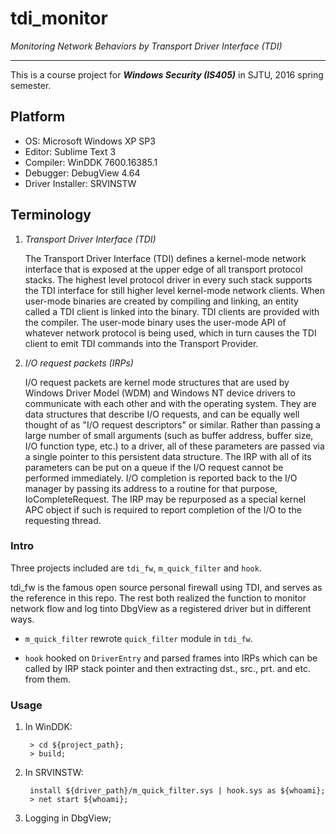 # tdi_monitor

*Monitoring Network Behaviors by Transport Driver Interface (TDI)*

---

This is a course project for ***Windows Security (IS405)*** in SJTU, 2016 spring semester.

## Platform
+ OS:             Microsoft Windows XP SP3
+ Editor:         Sublime Text 3
+ Compiler:       WinDDK 7600.16385.1
+ Debugger:       DebugView 4.64
+ Driver Installer: SRVINSTW

## Terminology
1. *Transport Driver Interface (TDI)*
    
    The Transport Driver Interface (TDI) defines a kernel-mode network interface that is exposed at the upper edge of all transport protocol stacks. The highest level protocol driver in every such stack supports the TDI interface for still higher level kernel-mode network clients. When user-mode binaries are created by compiling and linking, an entity called a TDI client is linked into the binary. TDI clients are provided with the compiler. The user-mode binary uses the user-mode API of whatever network protocol is being used, which in turn causes the TDI client to emit TDI commands into the Transport Provider.

2. *I/O request packets (IRPs)*
    
    I/O request packets are kernel mode structures that are used by Windows Driver Model (WDM) and Windows NT device drivers to communicate with each other and with the operating system. They are data structures that describe I/O requests, and can be equally well thought of as "I/O request descriptors" or similar. Rather than passing a large number of small arguments (such as buffer address, buffer size, I/O function type, etc.) to a driver, all of these parameters are passed via a single pointer to this persistent data structure. The IRP with all of its parameters can be put on a queue if the I/O request cannot be performed immediately. I/O completion is reported back to the I/O manager by passing its address to a routine for that purpose, IoCompleteRequest. The IRP may be repurposed as a special kernel APC object if such is required to report completion of the I/O to the requesting thread.

### Intro
Three projects included are `tdi_fw`, `m_quick_filter` and `hook`. 

tdi_fw is the famous open source personal firewall using TDI, and serves as the reference in this repo. The rest both realized the function to monitor network flow and log tinto DbgView as a registered driver but in different ways.

+ `m_quick_filter` rewrote `quick_filter` module in `tdi_fw`.

+ `hook` hooked on `DriverEntry` and parsed frames into IRPs which can be called by IRP stack pointer and then extracting dst., src., prt. and etc. from them.

### Usage
1. In WinDDK:
 
        > cd ${project_path};
        > build;

2. In SRVINSTW:  

        install ${driver_path}/m_quick_filter.sys | hook.sys as ${whoami};
        > net start ${whoami};

3. Logging in DbgView;


